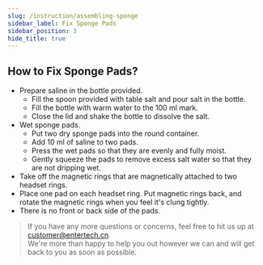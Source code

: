 ```yaml
---
slug: /instruction/assembling-sponge
sidebar_label: Fix Sponge Pads
sidebar_position: 3
hide_title: true
---
```

## How to Fix Sponge Pads?
- Prepare saline in the bottle provided.
  - Fill the spoon provided with table salt and pour salt in the bottle. 
  - Fill the bottle with warm water to the 100 ml mark. 
  - Close the lid and shake the bottle to dissolve the salt.
- Wet sponge pads.
  - Put two dry sponge pads into the round container.
  - Add 10 ml of saline to two pads.
  - Press the wet pads so that they are evenly and fully moist.
  - Gently squeeze the pads to remove excess salt water so that they are not dripping wet.
- Take off the magnetic rings that are magnetically attached to two headset rings.
- Place one pad on each headset ring. Put magnetic rings back, and rotate the magnetic rings when you feel it's clung tightly.
- There is no front or back side of the pads.

> If you have any more questions or concerns, feel free to hit us up at customer@entertech.cn.  
> We're more than happy to help you out however we can and will get back to you as soon as possible.